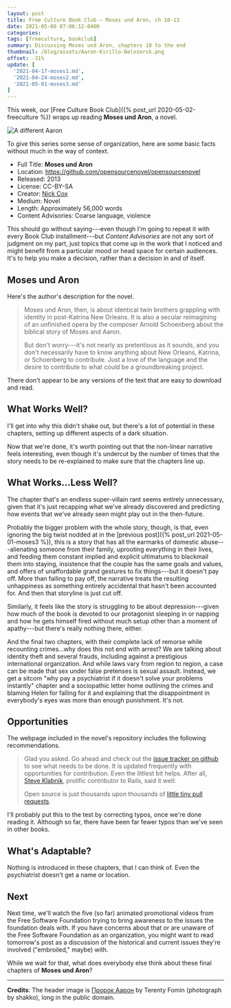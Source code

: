 ```yaml
---
layout: post
title: Free Culture Book Club — Moses und Aron, ch 10-13
date: 2021-05-08 07:06:12-0400
categories:
tags: [freeculture, bookclub]
summary: Discussing Moses und Aron, chapters 10 to the end
thumbnail: /blog/assets/Aaron-Kirillo-Belozersk.png
offset: -31%
update: [
  '2021-04-17-moses1.md',
  '2021-04-24-moses2.md',
  '2021-05-01-moses3.md'
]
---
```


This week, our [Free Culture Book Club]({% post_url 2020-05-02-freeculture %}) wraps up reading **Moses und Aron**, a novel.

![A different Aaron](/blog/assets/Aaron-Kirillo-Belozersk.png "A different Aron")

To give this series some sense of organization, here are some basic facts without much in the way of context.

 * Full Title:  **Moses und Aron**
 * Location:  <https://github.com/opensourcenovel/opensourcenovel>
 * Released:  2013
 * License:  CC-BY-SA
 * Creator:  [Nick Cox](http://nickcox.me/)
 * Medium:  Novel
 * Length:  Approximately 56,000 words
 * Content Advisories:  Coarse language, violence

This should go without saying---even though I'm going to repeat it with every Book Club installment---but *Content Advisories* are not any sort of judgment on my part, just topics that come up in the work that I noticed and might benefit from a particular mood or head space for certain audiences.  It's to help you make a decision, rather than a decision in and of itself.

## Moses und Aron

Here's the author's description for the novel.

 > Moses und Aron, then, is about identical twin brothers grappling with identity in post-Katrina New Orleans. It is also a secular reimagining of an unfinished opera by the composer Arnold Schoenberg about the biblical story of Moses and Aaron.
 >
 > But don't worry---it's not nearly as pretentious as it sounds, and you don't necessarily have to know anything about New Orleans, Katrina, or Schoenberg to contribute. Just a love of the language and the desire to contribute to what could be a groundbreaking project.

There don't appear to be any versions of the text that are easy to download and read.

## What Works Well?

I'll get into why this didn't shake out, but there's a lot of potential in these chapters, setting up different aspects of a dark situation.

Now that we're done, it's worth pointing out that the non-linear narrative feels interesting, even though it's undercut by the number of times that the story needs to be re-explained to make sure that the chapters line up.

## What Works...Less Well?

The chapter that's an endless super-villain rant seems entirely unnecessary, given that it's just recapping what we've already discovered and predicting how events that we've already seen might play out in the then-future.

Probably the bigger problem with the whole story, though, is that, even ignoring the big twist nodded at in the [previous post]({% post_url 2021-05-01-moses3 %}), this is a story that has all the earmarks of domestic abuse---alienating someone from their family, uprooting everything in their lives, and feeding them constant implied and explicit ultimatums to blackmail them into staying, insistence that the couple has the same goals and values, and offers of unaffordable grand gestures to fix things---but it doesn't pay off.  More than failing to pay off, the narrative treats the resulting unhappiness as something entirely accidental that hasn't been accounted for.  And then that storyline is just cut off.

Similarly, it feels like the story is struggling to be about depression---given how much of the book is devoted to our protagonist sleeping in or napping and how he gets himself fired without much setup other than a moment of apathy---but there's really nothing there, either.

And the final two chapters, with their complete lack of remorse while recounting crimes...why does this not end with arrest?  We are talking about identity theft and several frauds, including against a prestigious international organization.  And while laws vary from region to region, a case can be made that sex under false pretenses is sexual assault.  Instead, we get a sitcom "why pay a psychiatrist if it doesn't solve your problems instantly" chapter and a sociopathic letter home outlining the crimes and blaming Helen for falling for it and explaining that the disappointment in everybody's eyes was more than enough punishment.  It's not.

## Opportunities

The webpage included in the novel's repository includes the following recommendations.

 >  Glad you asked. Go ahead and check out the [issue tracker on github](https://github.com/opensourcenovel/opensourcenovel/issues) to see what needs to be done. It is updated frequently with opportunities for contribution. Even the littlest bit helps. After all, [Steve Klabnik](http://twitter.com/steveklabnik), prolific contributor to Rails, said it well:
 >
 > Open source is just thousands upon thousands of [little tiny pull requests](https://twitter.com/steveklabnik/status/294259287759413249).

I'll probably put this to the test by correcting typos, once we're done reading it.  Although so far, there have been far fewer typos than we've seen in other books.

## What's Adaptable?

Nothing is introduced in these chapters, that I can think of.  Even the psychiatrist doesn't get a name or location.

## Next

Next time, we'll watch the five (so far) animated promotional videos from the Free Software Foundation trying to bring awareness to the issues the foundation deals with.  If you have concerns about that or are unaware of the Free Software Foundation as an organization, you might want to read tomorrow's post as a discussion of the historical and current issues they're involved ("embroiled," maybe) with.

While we wait for that, what does everybody else think about these final chapters of **Moses und Aron**?

* * *

**Credits**:  The header image is [Пророк Аарон](https://commons.wikimedia.org/wiki/File:Aaron_(Kirillo-Belozersk).jpg) by Terenty Fomin (photograph by shakko), long in the public domain.

